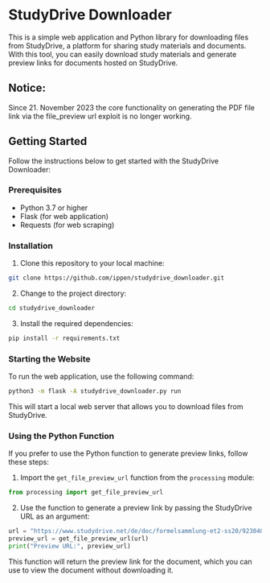 # StudyDrive Downloader

This is a simple web application and Python library for downloading files from StudyDrive, a platform for sharing study materials and documents. With this tool, you can easily download study materials and generate preview links for documents hosted on StudyDrive.

## Notice:
Since 21. November 2023 the core functionality on generating the PDF file link via the file_preview url exploit is no longer working.

## Getting Started

Follow the instructions below to get started with the StudyDrive Downloader:

### Prerequisites

- Python 3.7 or higher
- Flask (for web application)
- Requests (for web scraping)

### Installation

1. Clone this repository to your local machine:

```bash
git clone https://github.com/ippen/studydrive_downloader.git
```

2. Change to the project directory:

```bash
cd studydrive_downloader
```

3. Install the required dependencies:

```bash
pip install -r requirements.txt
```

### Starting the Website

To run the web application, use the following command:

```bash
python3 -m flask -A studydrive_downloader.py run
```

This will start a local web server that allows you to download files from StudyDrive.

### Using the Python Function

If you prefer to use the Python function to generate preview links, follow these steps:

1. Import the `get_file_preview_url` function from the `processing` module:

```python
from processing import get_file_preview_url
```

2. Use the function to generate a preview link by passing the StudyDrive URL as an argument:

```python
url = "https://www.studydrive.net/de/doc/formelsammlung-et2-ss20/923040"
preview_url = get_file_preview_url(url)
print("Preview URL:", preview_url)
```

This function will return the preview link for the document, which you can use to view the document without downloading it.

